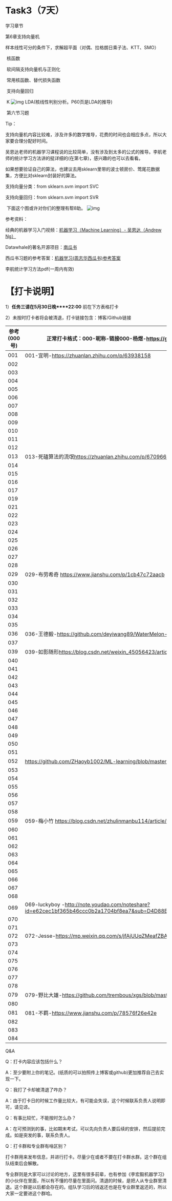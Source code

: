 # Task3（7天）

学习章节

第6章支持向量机

​       样本线性可分的条件下，求解超平面（对偶、拉格朗日乘子法、KTT、SMO）

​       核函数

​       软间隔支持向量机与正则化

​       常用核函数、替代损失函数

​       支持向量回归

​       K         ![img](https://uploader.shimo.im/f/AuU2bPXa68oVsS6z.png!thumbnail)       LDA(核线性判别分析。P60页是LDA的推导)

​       第六节习题

Tip：

​	支持向量机内容比较难，涉及许多的数学推导，花费的时间也会相应多点，所以大家要合理分配好时间。

吴恩达老师的机器学习课程说的比较简单，没有涉及到太多的公式的推导。李航老师的统计学习方法讲的挺详细的(在第七章)，感兴趣的也可以去看看。

​	 如果想要验证自己的算法，也建议去用sklearn里带的波士顿房价、莺尾花数据集，方便比对sklearn封装好的算法。 

支持向量分类：from sklearn.svm import SVC

支持向量回归：from sklearn.svm import SVR

​    下面这个图或许对你们的整理有帮8助。         ![img](https://uploader.shimo.im/f/6FIhgsGVcUMdrH8X.jpg!thumbnail)       



参考资料：

经典的机器学习入门视频：[机器学习（Machine Learning）- 吴恩达（Andrew Ng）](https://www.bilibili.com/video/av9912938?from=search&seid=5516998205005060196)

Datawhale的著名开源项目：[南瓜书](https://github.com/datawhalechina/pumpkin-book)

西瓜书习题的参考答案：[机器学习(周志华西瓜书)参考答案](https://blog.csdn.net/icefire_tyh/article/details/52064910)

李航统计学习方法pdf(一周内有效)



# 【打卡说明】

1）**任务三请在****5月30日****晚****22:00** 前在下方表格打卡

2）未按时打卡者将会被清退，打卡链接包含：博客/Github链接





| 参考(000号) | 正常打卡格式：000-昵称-链接000-杨煜-<https://github.com/maicyang5000> |
| ----------- | ------------------------------------------------------------ |
| 001         | 001-宜明-<https://zhuanlan.zhihu.com/p/63938158>             |
| 002         |                                                              |
| 003         |                                                              |
| 004         |                                                              |
| 005         |                                                              |
| 006         |                                                              |
| 007         |                                                              |
| 008         |                                                              |
| 009         |                                                              |
| 010         |                                                              |
| 011         |                                                              |
| 012         |                                                              |
| 013         | 013-死磕算法的流氓<https://zhuanlan.zhihu.com/p/67096645>    |
| 014         |                                                              |
| 015         |                                                              |
| 016         |                                                              |
| 017         |                                                              |
| 019         |                                                              |
| 021         |                                                              |
| 022         |                                                              |
| 023         |                                                              |
| 024         |                                                              |
| 025         |                                                              |
| 026         |                                                              |
| 027         |                                                              |
| 028         |                                                              |
| 029         | 029-布劳希奇  <https://www.jianshu.com/p/1cb47c72aacb>       |
| 030         |                                                              |
| 031         |                                                              |
| 032         |                                                              |
| 033         |                                                              |
| 034         |                                                              |
| 035         |                                                              |
| 036         | 036-王德毅-<https://github.com/deyiwang89/WaterMelon-ML>     |
| 037         |                                                              |
| 039         | 039-如影随形<https://blog.csdn.net/weixin_45056423/article/details/90682462> |
| 040         |                                                              |
| 041         |                                                              |
| 042         |                                                              |
| 043         |                                                              |
| 044         |                                                              |
| 045         |                                                              |
| 046         |                                                              |
| 047         |                                                              |
| 048         |                                                              |
| 049         |                                                              |
| 050         |                                                              |
| 051         |                                                              |
| 052         | <https://github.com/ZHaoyb1002/ML-learning/blob/master/分类问题/SVC.py> |
| 053         |                                                              |
| 054         |                                                              |
| 055         |                                                              |
| 056         |                                                              |
| 057         |                                                              |
| 058         |                                                              |
| 059         | 059-梅小竹 <https://blog.csdn.net/zhulinmanbu114/article/details/90641756> |
| 060         |                                                              |
| 061         |                                                              |
| 062         |                                                              |
| 063         |                                                              |
| 064         |                                                              |
| 065         |                                                              |
| 066         |                                                              |
| 067         |                                                              |
| 068         |                                                              |
| 069         | 069-luckyboy -<http://note.youdao.com/noteshare?id=e62cec1bf365b46ccc0b2a1704bf8ea7&sub=D4D88E51975442B287D08AE3B0EA6624> |
| 070         |                                                              |
| 071         |                                                              |
| 072         | 072-Jesse-<https://mp.weixin.qq.com/s/jfAjUUqZMeafZBA8LCNLaA> |
| 073         |                                                              |
| 074         |                                                              |
| 075         |                                                              |
| 076         |                                                              |
| 077         |                                                              |
| 078         |                                                              |
| 079         | 079-野比大雄-<https://github.com/trembous/xgs/blob/master/week_003.pdf> |
| 080         |                                                              |
| 081         | 081-不羁-<https://www.jianshu.com/p/78576f26e42e>            |
| 082         |                                                              |
| 083         |                                                              |
| 084         |                                                              |

Q&A

Q：打卡内容应该包括什么？

A：至少要附上你的笔记。(纸质的可以拍照传上博客或github)更加推荐自己去实现一下。



Q：我打了卡却被清退了咋办？

A：由于打卡日的时候工作量比较大，有可能会失误，这个时候联系负责人说明即可，请见谅。



Q：有事比较忙，不能按时怎么办？

A：在可预测到的事，比如期末考试，可以先向负责人要后续的安排，然后提前完成。如是突发的事，联系负责人。



Q：打卡群和专业群有啥区别？

打卡群用来发布信息，并进行打卡。尽量少在或者不要在打卡群水群。这个群在组队结束后会解散。

专业群则是大家可以讨论的地方，这里有很多前辈，也有参加《李宏毅机器学习》的小伙伴在里面，所以有不懂的尽量在里面问。清退的时候，是把人从专业群里清退。这个群是以后都会存在的。组队学习后的钱返还也是在专业群里返还的，所以大家一定要进这个群哈。